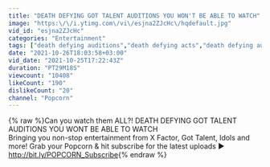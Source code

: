 ```yaml
---
title: "DEATH DEFYING GOT TALENT AUDITIONS YOU WON'T BE ABLE TO WATCH"
image: "https:\/\/i.ytimg.com\/vi\/esjna2ZJcHc\/hqdefault.jpg"
vid_id: "esjna2ZJcHc"
categories: "Entertainment"
tags: ["death defying auditions","death defying acts","death defying auditions got talent"]
date: "2021-10-26T18:03:58+03:00"
vid_date: "2021-10-25T17:22:43Z"
duration: "PT29M18S"
viewcount: "10408"
likeCount: "190"
dislikeCount: "20"
channel: "Popcorn"
---
```

{% raw %}Can you watch them ALL?! DEATH DEFYING GOT TALENT AUDITIONS YOU WONT BE ABLE TO WATCH<br />Bringing you non-stop entertainment from X Factor, Got Talent, Idols and more! Grab your Popcorn &amp; hit subscribe for the latest uploads ▶︎ <a rel="nofollow" target="blank" href="http://bit.ly/POPCORN_Subscribe​">http://bit.ly/POPCORN_Subscribe​</a>{% endraw %}

